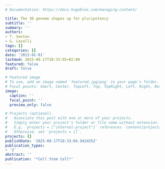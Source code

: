 ```yaml
---
# Documentation: https://docs.hugoblox.com/managing-content/

title: The 3D genome shapes up for pluripotency
subtitle: ''
summary: ''
authors:
- T. Sexton
- G. Cavalli
tags: []
categories: []
date: '2013-01-01'
lastmod: 2025-08-17T20:33:05+02:00
featured: false
draft: false

# Featured image
# To use, add an image named `featured.jpg/png` to your page's folder.
# Focal points: Smart, Center, TopLeft, Top, TopRight, Left, Right, BottomLeft, Bottom, BottomRight.
image:
  caption: ''
  focal_point: ''
  preview_only: false

# Projects (optional).
#   Associate this post with one or more of your projects.
#   Simply enter your project's folder or file name without extension.
#   E.g. `projects = ["internal-project"]` references `content/project/deep-learning/index.md`.
#   Otherwise, set `projects = []`.
projects: []
publishDate: '2025-08-17T18:33:04.942435Z'
publication_types:
- '2'
abstract: ''
publication: '*Cell Stem Cell*'
---
```

